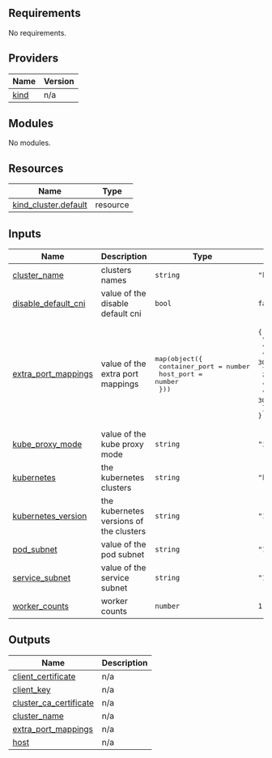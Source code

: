 ## Requirements

No requirements.

## Providers

| Name | Version |
|------|---------|
| <a name="provider_kind"></a> [kind](#provider\_kind) | n/a |

## Modules

No modules.

## Resources

| Name | Type |
|------|------|
| [kind_cluster.default](https://registry.terraform.io/providers/hashicorp/kind/latest/docs/resources/cluster) | resource |

## Inputs

| Name | Description | Type | Default | Required |
|------|-------------|------|---------|:--------:|
| <a name="input_cluster_name"></a> [cluster\_name](#input\_cluster\_name) | clusters names | `string` | `"k8s"` | no |
| <a name="input_disable_default_cni"></a> [disable\_default\_cni](#input\_disable\_default\_cni) | value of the disable default cni | `bool` | `false` | no |
| <a name="input_extra_port_mappings"></a> [extra\_port\_mappings](#input\_extra\_port\_mappings) | value of the extra port mappings | <pre>map(object({<br>    container_port = number<br>    host_port      = number<br>  }))</pre> | <pre>{<br>  "port1": {<br>    "container_port": 80,<br>    "host_port": 30080<br>  },<br>  "port2": {<br>    "container_port": 443,<br>    "host_port": 30443<br>  }<br>}</pre> | no |
| <a name="input_kube_proxy_mode"></a> [kube\_proxy\_mode](#input\_kube\_proxy\_mode) | value of the kube proxy mode | `string` | `"ipvs"` | no |
| <a name="input_kubernetes"></a> [kubernetes](#input\_kubernetes) | the kubernetes clusters | `string` | `"kind"` | no |
| <a name="input_kubernetes_version"></a> [kubernetes\_version](#input\_kubernetes\_version) | the kubernetes versions of the clusters | `string` | `"1.27.3"` | no |
| <a name="input_pod_subnet"></a> [pod\_subnet](#input\_pod\_subnet) | value of the pod subnet | `string` | `"10.10.0.0/16"` | no |
| <a name="input_service_subnet"></a> [service\_subnet](#input\_service\_subnet) | value of the service subnet | `string` | `"10.11.0.0/16"` | no |
| <a name="input_worker_counts"></a> [worker\_counts](#input\_worker\_counts) | worker counts | `number` | `1` | no |

## Outputs

| Name | Description |
|------|-------------|
| <a name="output_client_certificate"></a> [client\_certificate](#output\_client\_certificate) | n/a |
| <a name="output_client_key"></a> [client\_key](#output\_client\_key) | n/a |
| <a name="output_cluster_ca_certificate"></a> [cluster\_ca\_certificate](#output\_cluster\_ca\_certificate) | n/a |
| <a name="output_cluster_name"></a> [cluster\_name](#output\_cluster\_name) | n/a |
| <a name="output_extra_port_mappings"></a> [extra\_port\_mappings](#output\_extra\_port\_mappings) | n/a |
| <a name="output_host"></a> [host](#output\_host) | n/a |
